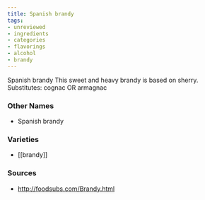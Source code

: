 ```yaml
---
title: Spanish brandy
tags:
- unreviewed
- ingredients
- categories
- flavorings
- alcohol
- brandy
---
```

Spanish brandy This sweet and heavy brandy is based on sherry. Substitutes: cognac OR armagnac

### Other Names

* Spanish brandy

### Varieties

* [[brandy]]

### Sources
* http://foodsubs.com/Brandy.html

